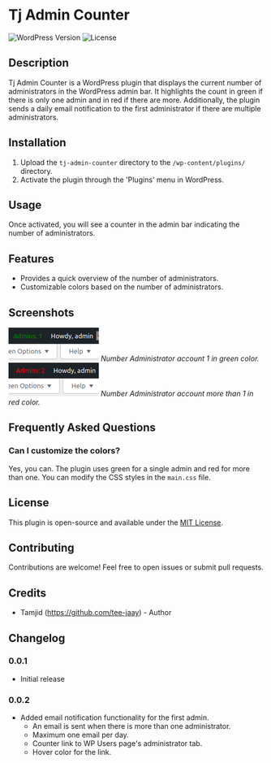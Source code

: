 # Tj Admin Counter

![WordPress Version](https://img.shields.io/wordpress/plugin/wp-version/tj-admin-counter)
![License](https://img.shields.io/github/license/tee-jaay/tj-admin-counter)

## Description

Tj Admin Counter is a WordPress plugin that displays the current number of administrators in the WordPress admin bar. It highlights the count in green if there is only one admin and in red if there are more. Additionally, the plugin sends a daily email notification to the first administrator if there are multiple administrators.

## Installation

1. Upload the `tj-admin-counter` directory to the `/wp-content/plugins/` directory.
2. Activate the plugin through the 'Plugins' menu in WordPress.

## Usage

Once activated, you will see a counter in the admin bar indicating the number of administrators.

## Features

- Provides a quick overview of the number of administrators.
- Customizable colors based on the number of administrators.

## Screenshots

![Screenshot 1](images/screenshot-1.png)
*Number Administrator account 1 in green color.*
<br/>
![Screenshot 2](images/screenshot-2.png)
*Number Administrator account more than 1 in red color.*

## Frequently Asked Questions

### Can I customize the colors?

Yes, you can. The plugin uses green for a single admin and red for more than one. You can modify the CSS styles in the `main.css` file.

## License

This plugin is open-source and available under the [MIT License](LICENSE).

## Contributing

Contributions are welcome! Feel free to open issues or submit pull requests.

## Credits

- Tamjid (https://github.com/tee-jaay) - Author

## Changelog

### 0.0.1
- Initial release

### 0.0.2
- Added email notification functionality for the first admin.
  - An email is sent when there is more than one administrator.
  - Maximum one email per day.
  - Counter link to WP Users page's administrator tab.
  - Hover color for the link.
